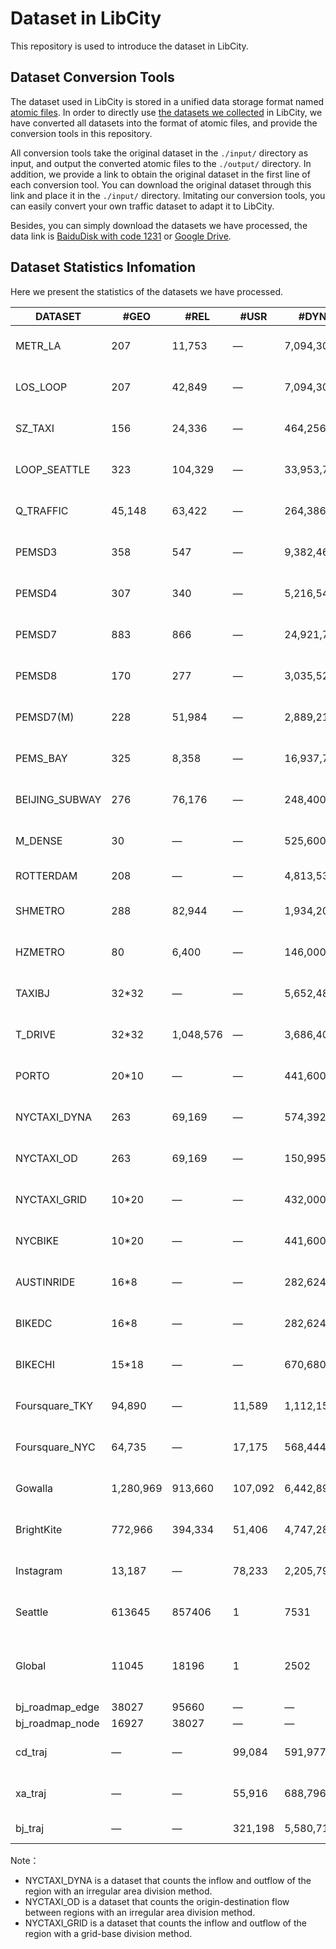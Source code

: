 # Dataset in LibCity

This repository is used to introduce the dataset in LibCity.

## Dataset Conversion Tools

The dataset used in LibCity is stored in a unified data storage format named [atomic files](https://bigscity-libcity-docs.readthedocs.io/en/latest/user_guide/data/atomic_files.html). In order to directly use [the datasets we collected](https://bigscity-libcity-docs.readthedocs.io/en/latest/user_guide/data/raw_data.html) in LibCity, we have converted all datasets into the format of atomic files, and provide the conversion tools in this repository.

All conversion tools take the original dataset in the `./input/` directory as input, and output the converted atomic files to the `./output/` directory. In addition, we provide a link to obtain the original dataset in the first line of each conversion tool. You can download the original dataset through this link and place it in the `./input/` directory. Imitating our conversion tools, you can easily convert your own traffic dataset to adapt it to LibCity.

Besides, you can simply download the datasets we have processed, the data link is [BaiduDisk with code 1231](https://pan.baidu.com/s/1qEfcXBO-QwZfiT0G3IYMpQ) or [Google Drive](https://drive.google.com/drive/folders/1g5v2Gq1tkOq8XO0HDCZ9nOTtRpB6-gPe?usp=sharing).

## Dataset Statistics Infomation

Here we present the statistics of the  datasets we have processed.

| DATASET         | #GEO      | #REL      | #USR    | #DYNA       | PLACE                                                     | DURATION                         | INTERVAL |
| --------------- | --------- | --------- | ------- | ----------- | --------------------------------------------------------- | -------------------------------- | -------- |
| METR_LA         | 207       | 11,753    | —       | 7,094,304   | Los Angeles, USA                                          | Mar. 1, 2012 -   Jun. 27, 2012   | 5min     |
| LOS_LOOP        | 207       | 42,849    | —       | 7,094,304   | Los Angeles, USA                                          | Mar. 1, 2012 -   Jun. 27, 2012   | 5min     |
| SZ_TAXI         | 156       | 24,336    | —       | 464,256     | Shenzhen, China                                           | Jan. 1, 2015 -   Jan. 31, 2015   | 15min    |
| LOOP_SEATTLE    | 323       | 104,329   | —       | 33,953,760  | Greater Seattle   Area, USA                               | over the entirely   of 2015      | 5min     |
| Q_TRAFFIC       | 45,148    | 63,422    | —       | 264,386,688 | Beijing, China                                            | Apr. 1, 2017 - May 31, 2017      | 15min    |
| PEMSD3          | 358       | 547       | —       | 9,382,464   | California, USA                                           | Sept. 1, 2018 -   Nov. 30, 2018  | 5min     |
| PEMSD4          | 307       | 340       | —       | 5,216,544   | San Francisco Bay Area, USA                               | Jan. 1, 2018 -   Feb. 28, 2018   | 5min     |
| PEMSD7          | 883       | 866       | —       | 24,921,792  | California, USA                                           | Jul. 1, 2016 -   Aug. 31, 2016   | 5min     |
| PEMSD8          | 170       | 277       | —       | 3,035,520   | San Bernardino Area, USA                                  | Jul. 1, 2016 -   Aug. 31, 2016   | 5min     |
| PEMSD7(M)       | 228       | 51,984    | —       | 2,889,216   | California, USA                                           | weekdays of May   and June, 2012 | 5min     |
| PEMS_BAY        | 325       | 8,358     | —       | 16,937,700  | San Francisco Bay Area, USA                               | Jan. 1, 2017 -   Jun. 30, 2017   | 5min     |
| BEIJING_SUBWAY  | 276       | 76,176    | —       | 248,400     | Beijing, China                                            | Feb. 29, 2016 -   Apr. 3, 2016   | 30min    |
| M_DENSE         | 30        | —         | —       | 525,600     | Madrid, Spain                                             | Jan. 1, 2018 -   Dec. 21, 2019   | 60min    |
| ROTTERDAM       | 208       | —         | —       | 4,813,536   | Rotterdam, Holland                                        | 135 days of 2018                 | 2min     |
| SHMETRO         | 288       | 82,944    | —       | 1,934,208   | Shanghai, China                                           | Jul. 1, 2016 -   Sept. 30, 2016  | 15min    |
| HZMETRO         | 80        | 6,400     | —       | 146,000     | Hangzhou, China                                           | Jan. 1, 2019 - Jan. 25, 2019     | 15min    |
| TAXIBJ          | 32*32     | —         | —       | 5,652,480   | Beijing, China                                            | Mar. 1, 2015 -   Jun. 30, 2015   | 30min    |
| T_DRIVE         | 32*32     | 1,048,576 | —       | 3,686,400   | Beijing, China                                            | Feb. 1, 2015 -   Jun. 30, 2015   | 60min    |
| PORTO           | 20*10     | —         | —       | 441,600     | Porto, Portugal                                           | Jul. 1, 2013 -   Sept. 30, 2013  | 60min    |
| NYCTAXI_DYNA    | 263       | 69,169    | —       | 574,392     | New York, USA                                             | Jan. 1, 2020 - Mar. 30, 2020     | 60min    |
| NYCTAXI_OD      | 263       | 69,169    | —       | 150,995,927 | New York, USA                                             | Apr. 1, 2020 - Jun. 30, 2020     | 60min    |
| NYCTAXI_GRID    | 10*20     | —         | —       | 432,000     | New York, USA                                             | Jan. 1, 2014 -   Mar. 31, 2014   | 60min    |
| NYCBIKE         | 10*20     | —         | —       | 441,600     | New York, USA                                             | Jul. 1, 2020 -   Sept. 30, 2020  | 60min    |
| AUSTINRIDE      | 16*8      | —         | —       | 282,624     | Austin, USA                                               | Jul. 1, 2016 -   Sept. 30, 2016  | 60min    |
| BIKEDC          | 16*8      | —         | —       | 282,624     | Washington, USA                                           | Jul. 1, 2020 -   Sept. 30, 2020  | 60min    |
| BIKECHI         | 15*18     | —         | —       | 670,680     | Chicago, USA                                              | Jul. 1, 2020 -   Sept. 30, 2020  | 60min    |
| Foursquare_TKY  | 94,890    | —         | 11,589  | 1,112,156   | Tokyo, Japan                                              | Apr. 3, 2012 -   Sep. 16, 2013   | —        |
| Foursquare_NYC  | 64,735    | —         | 17,175  | 568,444     | New York, USA                                             | Apr. 3, 2012 -   Sep. 16, 2013   | —        |
| Gowalla         | 1,280,969 | 913,660   | 107,092 | 6,442,892   | Global                                                    | Feb. 4, 2009 -   Oct. 23, 2010   | —        |
| BrightKite      | 772,966   | 394,334   | 51,406  | 4,747,287   | Global                                                    | Mar. 21, 2008 -   Oct. 18, 2010  | —        |
| Instagram       | 13,187    | —         | 78,233  | 2,205,794   | New York, USA                                             | Jun. 15, 2011 -   Nov. 8, 2016   | —        |
| Seattle         | 613645    | 857406    | 1       | 7531        | Seattle WA, USA                                           | Jan.17,2009 20:27:37 - 22:34:28  | 1s       |
| Global          | 11045     | 18196     | 1       | 2502        | Neftekamsk, Republic of Bashkortostan, Russian Federation | —                                | 1s       |
| bj_roadmap_edge | 38027     | 95660     | —       | —           | Beijing, China                                            | —                                | —        |
| bj_roadmap_node | 16927     | 38027     | —       | —           | Beijing, China                                            | —                                | —        |
| cd_traj         | —         | —         | 99,084  | 591,977,313 | Chengdu, China                                            | Nov. 01, 2018 - Nov. 15, 2018    | —        |
| xa_traj         | —         | —         | 55,916  | 688,796,584 | Xi'an, China                                              | Oct. 01, 2018 - Oct. 15, 2018    | —        |
| bj_traj         | —         | —         | 321,198 | 5,580,718   | Beijing, China                                            | Jun. 01, 2015                    | —        |

Note：

- NYCTAXI_DYNA is a dataset that counts the inflow and outflow of the region with an irregular area division method.
- NYCTAXI_OD is a dataset that counts the origin-destination flow between regions with an irregular area division method.
- NYCTAXI_GRID is a dataset that counts the inflow and outflow of the region with a grid-base division method.